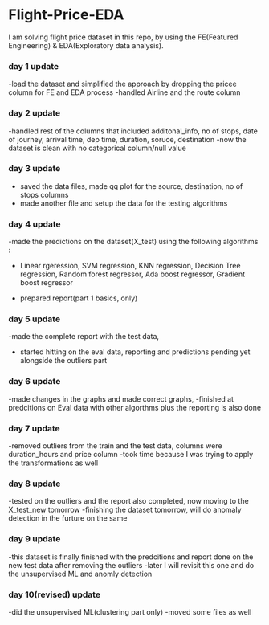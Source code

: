# Flight-Price-EDA
I am solving flight price dataset in this repo, by using the FE(Featured Engineering) &amp; EDA(Exploratory data analysis).

### day 1 update
 -load the dataset and simplified the approach by dropping the pricee column for FE and EDA process
 -handled Airline and the route column

 ### day 2 update

 -handled rest of the columns that included additonal_info, no of stops, date of journey, arrival time, dep time, duration, soruce, destination
 -now the dataset is clean with no categorical column/null value

 ### day 3 update

 - saved the data files, made qq plot for the source, destination, no of stops columns
 - made another file and setup the data for the testing algorithms 

 ### day 4 update 

 -made the predictions on the dataset(X_test) using the following algorithms :
 - Linear rgeression, SVM regression, KNN regression, Decision Tree regression, Random forest regressor, Ada boost regressor, Gradient boost regressor

 - prepared report(part 1 basics, only)

 ### day 5 update

 -made the complete report with the test data,
 - started hitting on the eval data, reporting and predictions pending yet alongside the outliers part

 ### day 6 update

 -made changes in the graphs and made correct graphs,
 -finished at predcitions on Eval data with other algorthms plus the reporting is also done

 ### day 7 update

-removed outliers from the train and the test data, columns were duration_hours and price column
-took time because I was trying to apply the transformations as well

### day 8 update

-tested on the outliers and the report also completed, now moving to the X_test_new tomorrow
-finishing the dataset tomorrow, will do anomaly detection in the furture on the same

### day 9 update

-this dataset is finally finished with the predcitions and report done on the new test data after removing the outliers
-later I will revisit this one and do the unsupervised ML and anomly detection

### day 10(revised) update

-did the unsupervised ML(clustering part only)
-moved some files as well
